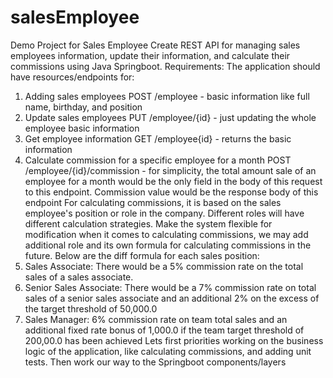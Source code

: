 # salesEmployee
Demo Project for Sales Employee
Create REST API for managing sales employees information, update their information, and calculate their commissions using Java Springboot.
Requirements: 
The application should have resources/endpoints for:
1. Adding sales employees POST /employee - basic information like full name, birthday, and position
2. Update sales employees PUT /employee/{id} - just updating the whole employee basic information
3. Get employee information GET /employee{id} - returns the basic information
4. Calculate commission for a specific employee for a month POST /employee/{id}/commission - for simplicity, the total amount sale of an employee for a month would be the only field  in the body of this request to this endpoint. Commission value would be the response body of this endpoint
For calculating commissions, it is based on the sales employee's position or role in the company. Different roles will have different calculation strategies. Make the system flexible for modification when it comes to calculating commissions, we may add additional role and its own formula for calculating commissions in the future. 
Below are the diff formula for each sales position:
1. Sales Associate: There would be a 5% commission rate on the total sales of a sales associate.
2. Senior Sales Associate: There would be a 7% commission rate on total sales of a senior sales associate and an additional 2% on the excess of the target threshold of 50,000.0 
3. Sales Manager: 6% commission rate on team total sales and an additional fixed rate bonus of 1,000.0 if the team target threshold of 200,00.0 has been achieved
Lets first priorities working on the business logic of the application, like calculating commissions, and adding unit tests. Then work our way to the Springboot components/layers
